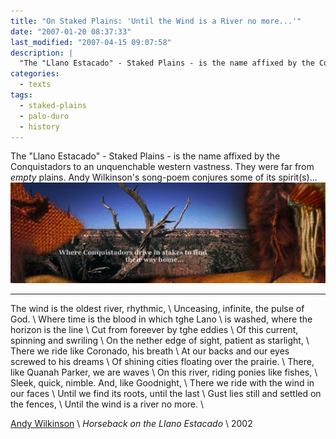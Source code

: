 ```yaml
---
title: "On Staked Plains: 'Until the Wind is a River no more...'"
date: "2007-01-20 08:37:33"
last_modified: "2007-04-15 09:07:58"
description: |
  "The "Llano Estacado" - Staked Plains - is the name affixed by the Conquistadors to an unquenchable western vastness. They were far from _empty_ plains. Andy Wilkinson's song-poem conjures some of its spirit(s)..."
categories:
  - texts
tags:
  - staked-plains
  - palo-duro
  - history   
---
```

The "Llano Estacado" - Staked Plains - is the name affixed by the Conquistadors to an unquenchable western vastness. They were far from _empty_ plains. Andy Wilkinson's song-poem conjures some of its spirit(s)...
![Decorative Image](/images/gallery/section_2.jpg)

***

The wind is the oldest river, rhythmic,  \\
Unceasing, infinite, the pulse of God.  \\
Where time is the blood in which tghe Lano  \\
is washed, where the horizon is the line  \\
Cut from foreever by tghe eddies  \\
Of this current, spinning and swriling  \\
On the nether edge of sight, patient as starlight,  \\
There we ride like Coronado, his breath  \\
At our backs and our eyes screwed to his dreams  \\
Of shining cities floating over the prairie.  \\
There, like Quanah Parker, we are waves  \\
On this river, riding ponies like fishes,  \\
Sleek, quick, nimble. And, like Goodnight,  \\
There we ride with the wind in our faces  \\
Until we find its roots, until the last  \\
Gust lies still and settled on the fences,  \\
Until the wind is a river no more.  \\

[Andy Wilkinson](http://www.andywilkinson.net/cglnwrit.html "Andy Wilkinson")  \\
_Horseback on the Llano Estacado_  \\
2002
